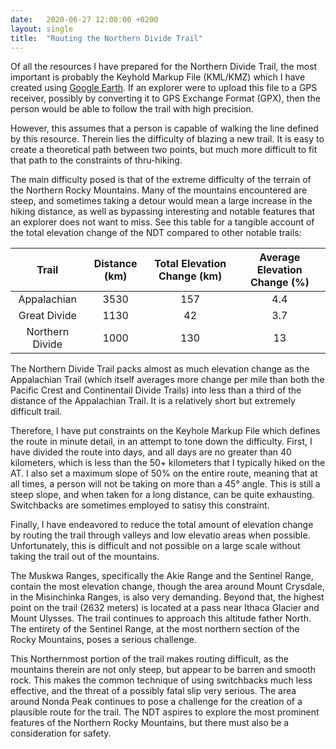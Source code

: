 ```yaml
---
date:   2020-06-27 12:00:00 +0200
layout: single
title:  "Routing the Northern Divide Trail"
---
```

Of all the resources I have prepared for the Northern Divide Trail, the most important is probably the Keyhold Markup File (KML/KMZ) which I have created using [Google Earth][ge]. If an explorer were to upload this file to a GPS receiver, possibly by converting it to GPS Exchange Format (GPX), then the person would be able to follow the trail with high precision.

However, this assumes that a person is capable of walking the line defined by this resource. Therein lies the difficulty of blazing a new trail. It is easy to create a theoretical path between two points, but much more difficult to fit that path to the constraints of thru-hiking.

The main difficulty posed is that of the extreme difficulty of the terrain of the Northern Rocky Mountains. Many of the mountains encountered are steep, and sometimes taking a detour would mean a large increase in the hiking distance, as well as bypassing interesting and notable features that an explorer does not want to miss. See this table for a tangible account of the total elevation change of the NDT compared to other notable trails:

|Trail          |Distance (km)  |Total Elevation Change (km)    |Average Elevation Change (%)   |
|:-------------:|:-------------:|:-----------------------------:|:-----------------------------:|
|Appalachian    |3530           |157                            |4.4                            |
|Great Divide   |1130           |42                             |3.7                            |
|Northern Divide|1000           |130                            |13                             |

The Northern Divide Trail packs almost as much elevation change as the Appalachian Trail (which itself averages more change per mile than both the Pacific Crest and Continentail Divide Trails) into less than a third of the distance of the Appalachian Trail. It is a relatively short but extremely difficult trail.

Therefore, I have put constraints on the Keyhole Markup File which defines the route in minute detail, in an attempt to tone down the difficulty. First, I have divided the route into days, and all days are no greater than 40 kilometers, which is less than the 50+ kilometers that I typically hiked on the AT. I also set a maximum slope of 50% on the entire route, meaning that at all times, a person will not be taking on more than a 45° angle. This is still a steep slope, and when taken for a long distance, can be quite exhausting. Switchbacks are sometimes employed to satisy this constraint.

Finally, I have endeavored to reduce the total amount of elevation change by routing the trail through valleys and low elevatio areas when possible. Unfortunately, this is difficult and not possible on a large scale without taking the trail out of the mountains.

The Muskwa Ranges, specifically the Akie Range and the Sentinel Range, contain the most elevation change, though the area around Mount Crysdale, in the Misinchinka Ranges, is also very demanding. Beyond that, the highest point on the trail (2632 meters) is located at a pass near Ithaca Glacier and Mount Ulysses. The trail continues to approach this altitude father North. The entirety of the Sentinel Range, at the most northern section of the Rocky Mountains, poses a serious challenge.

This Northernmost portion of the trail makes routing difficult, as the mountains therein are not only steep, but appear to be barren and smooth rock. This makes the common technique of using switchbacks much less effective, and the threat of a possibly fatal slip very serious. The area around Nonda Peak continues to pose a challenge for the creation of a plausible route for the trail. The NDT aspires to explore the most prominent features of the Northern Rocky Mountains, but there must also be a consideration for safety.

[ge]: https://www.google.com/earth/